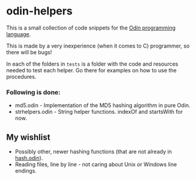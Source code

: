 # odin-helpers

This is a small collection of code snippets for the [Odin programming language](https://github.com/gingerBill/Odin).

This is made by a very inexperience (when it comes to C) programmer, so there will be bugs!

In each of the folders in `tests` is a folder with the code and resources needed to test each helper. Go there for examples on how to use the procedures.

### Following is done:
 * md5.odin - Implementation of the MD5 hashing algorithm in pure Odin.
 * strhelpers.odin - String helper functions. indexOf and startsWith for now.

## My wishlist
 * Possibly other, newer hashing functions (that are not already in [hash.odin](https://github.com/gingerBill/Odin/blob/master/core/hash.odin)).
 * Reading files, line by line - not caring about Unix or Windows line endings.
